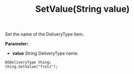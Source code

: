 ﻿---
uid: crmscript_ref_NSDeliveryType_SetValue
title: SetValue(String value)
intellisense: NSDeliveryType.SetValue
keywords: NSDeliveryType, SetValue
so.topic: reference
---

Set the name of the DeliveryType item.

**Parameter:** 
 - **value** String DeliveryType name.

```crmscript
NSDeliveryType thing;
thing.SetValue("frotz");
```

